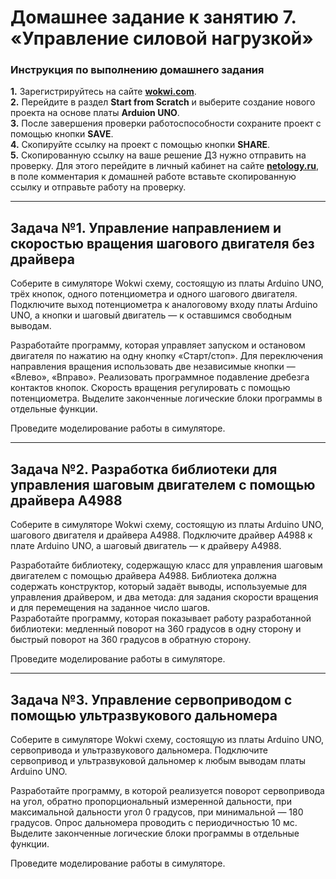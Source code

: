 # Домашнее задание к занятию 7. «‎Управление силовой нагрузкой»
### Инструкция по выполнению домашнего задания
**1.** Зарегистрируйтесь на сайте **[wokwi.com](https://wokwi.com/)**.<br>
**2.** Перейдите в раздел **Start from Scratch** и выберите создание нового проекта на основе платы **Arduion UNO**.<br>
**3.** После завершения проверки работоспособности сохраните проект с помощью кнопки **SAVE**.<br>
**4.** Скопируйте ссылку на проект с помощью кнопки **SHARE**.<br>
**5.** Скопированную ссылку на ваше решение ДЗ нужно отправить на проверку. Для этого перейдите в личный кабинет на сайте **[netology.ru](https://netology.ru/)**, в поле комментария к домашней работе вставьте скопированную ссылку и отправьте работу на проверку.

------------

## Задача №1. Управление направлением и скоростью вращения шагового двигателя без драйвера

Соберите в симуляторе Wokwi схему, состоящую из платы Arduino UNO, трёх кнопок, одного потенциометра и одного шагового двигателя. Подключите выход потенциометра к аналоговому входу платы Arduino UNO, а кнопки и шаговый двигатель — к оставшимся свободным выводам.<br>

Разработайте программу, которая управляет запуском и остановом двигателя по нажатию на одну кнопку «Старт/стоп». Для переключения направления вращения использовать две независимые кнопки — «Влево», «Вправо». Реализовать программное подавление дребезга контактов кнопок. Скорость вращения регулировать с помощью потенциометра. Выделите законченные логические блоки программы в отдельные функции.<br>

Проведите моделирование работы в симуляторе.<br>

------------

## Задача №2. Разработка библиотеки для управления шаговым двигателем с помощью драйвера A4988

Соберите в симуляторе Wokwi схему, состоящую из платы Arduino UNO, шагового двигателя и драйвера А4988. Подключите драйвер А4988 к плате Arduino UNO, а шаговый двигатель — к драйверу А4988.<br>

Разработайте библиотеку, содержащую класс для управления шаговым двигателем с помощью драйвера А4988. Библиотека должна содержать конструктор, который задаёт выводы, используемые для управления драйвером, и два метода: для задания скорости вращения и для перемещения на заданное число шагов.<br>
Разработайте программу, которая показывает работу разработанной библиотеки: медленный поворот на 360 градусов в одну сторону и быстрый поворот на 360 градусов в обратную сторону.<br>

Проведите моделирование работы в симуляторе.<br>

------------

## Задача №3. Управление сервоприводом с помощью ультразвукового дальномера

Соберите в симуляторе Wokwi схему, состоящую из платы Arduino UNO, сервопривода и ультразвукового дальномера. Подключите сервопривод и ультразвуковой дальномер к любым выводам платы Arduino UNO.<br>

Разработайте программу, в которой реализуется поворот сервопривода на угол, обратно пропорциональный измеренной дальности, при максимальной дальности угол 0 градусов, при минимальной — 180 градусов. Опрос дальномера проводить с периодичностью 10 мс. Выделите законченные логические блоки программы в отдельные функции.<br>

Проведите моделирование работы в симуляторе.<br>
